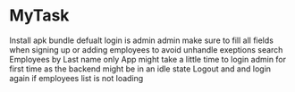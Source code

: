 # MyTask
Install apk bundle
defualt login is admin admin
make sure to fill all fields when signing up or adding employees to avoid unhandle exeptions
search Employees by Last name only
App might take a little time to login admin for first time as the backend might be in an idle state
Logout and and login again if employees list is not loading 
